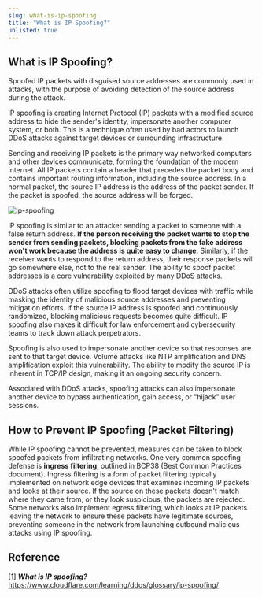 ```yaml
---
slug: what-is-ip-spoofing
title: "What is IP Spoofing?"
unlisted: true
---
```


## What is IP Spoofing?

Spoofed IP packets with disguised source addresses are commonly used in attacks, with the purpose of avoiding detection of the source address during the attack.

IP spoofing is creating Internet Protocol (IP) packets with a modified source address to hide the sender's identity, impersonate another computer system, or both. This is a technique often used by bad actors to launch DDoS attacks against target devices or surrounding infrastructure.

Sending and receiving IP packets is the primary way networked computers and other devices communicate, forming the foundation of the modern internet. All IP packets contain a header that precedes the packet body and contains important routing information, including the source address. In a normal packet, the source IP address is the address of the packet sender. If the packet is spoofed, the source address will be forged.

![ip-spoofing](https://img.wukaipeng.com/2023/0923-145623-ip-spoofing.png)

IP spoofing is similar to an attacker sending a packet to someone with a false return address. **If the person receiving the packet wants to stop the sender from sending packets, blocking packets from the fake address won't work because the address is quite easy to change**. Similarly, if the receiver wants to respond to the return address, their response packets will go somewhere else, not to the real sender. The ability to spoof packet addresses is a core vulnerability exploited by many DDoS attacks.

DDoS attacks often utilize spoofing to flood target devices with traffic while masking the identity of malicious source addresses and preventing mitigation efforts. If the source IP address is spoofed and continuously randomized, blocking malicious requests becomes quite difficult. IP spoofing also makes it difficult for law enforcement and cybersecurity teams to track down attack perpetrators.

Spoofing is also used to impersonate another device so that responses are sent to that target device. Volume attacks like NTP amplification and DNS amplification exploit this vulnerability. The ability to modify the source IP is inherent in TCP/IP design, making it an ongoing security concern.

Associated with DDoS attacks, spoofing attacks can also impersonate another device to bypass authentication, gain access, or "hijack" user sessions.

## How to Prevent IP Spoofing (Packet Filtering)

While IP spoofing cannot be prevented, measures can be taken to block spoofed packets from infiltrating networks. One very common spoofing defense is **ingress filtering**, outlined in BCP38 (Best Common Practices document). Ingress filtering is a form of packet filtering typically implemented on network edge devices that examines incoming IP packets and looks at their source. If the source on these packets doesn't match where they came from, or they look suspicious, the packets are rejected. Some networks also implement egress filtering, which looks at IP packets leaving the network to ensure these packets have legitimate sources, preventing someone in the network from launching outbound malicious attacks using IP spoofing.

## Reference

[1] ***What is IP spoofing?*** https://www.cloudflare.com/learning/ddos/glossary/ip-spoofing/























